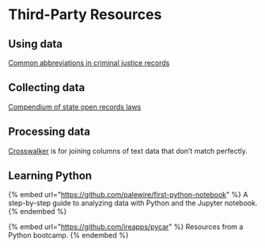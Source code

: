 # Third-Party Resources

## Using data

[Common abbreviations in criminal justice records](http://amerusa.net/resource\_documents/CriminalRecordAbbreviations.pdf)

## Collecting data

[Compendium of state open records laws](https://www.rcfp.org/open-government-guide/)

## Processing data

[Crosswalker](https://github.com/washingtonpost/crosswalker) is for joining columns of text data that don’t match perfectly.

## Learning Python

{% embed url="https://github.com/palewire/first-python-notebook" %}
A step-by-step guide to analyzing data with Python and the Jupyter notebook.
{% endembed %}

{% embed url="https://github.com/ireapps/pycar" %}
Resources from a Python bootcamp.
{% endembed %}
